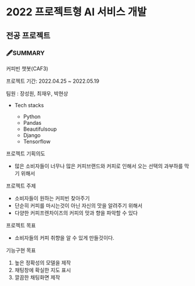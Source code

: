 # 2022 프로젝트형 AI 서비스 개발
## 전공 프로젝트 
### 🖋SUMMARY

커피빈 챗봇(CAF3)

프로젝트 기간: 2022.04.25 ~ 2022.05.19

팀원 : 장성원, 최재우, 박현상

- Tech stacks

  - Python
  - Pandas
  - Beautifulsoup
  - Django
  - Tensorflow
 
프로젝트 기획의도
 - 많은 소비자들이 너무나 많은 커피브랜드와 커피로 인해서 오는 선택의 과부하를 막기 위해서 


프로젝트 주제
 - 소비자들이 원하는 커피빈 찾아주기
 - 단순히 커피를 마시는것이 아닌 자신의 맛을 알려주기 위해서
 - 다양한 커피프렌차이즈의 커피의 맛과 향을 파악할 수 있다

프로젝트 목표
 - 소비자들의 커피 취향을 알 수 있게 만들것이다.
 
기능구현 목표
 1. 높은 정확성의 모델을 제작
 2. 채팅창에 확실한 지도 표시 
 3. 깔끔한 채팅화면 제작
 
